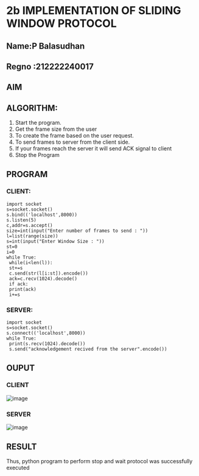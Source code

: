# 2b IMPLEMENTATION OF SLIDING WINDOW PROTOCOL
## Name:P Balasudhan
## Regno :212222240017
## AIM
## ALGORITHM:
1. Start the program.
2. Get the frame size from the user
3. To create the frame based on the user request.
4. To send frames to server from the client side.
5. If your frames reach the server it will send ACK signal to client
6. Stop the Program
## PROGRAM
### CLIENT:
```
import socket
s=socket.socket()
s.bind(('localhost',8000))
s.listen(5)
c,addr=s.accept()
size=int(input("Enter number of frames to send : "))
l=list(range(size))
s=int(input("Enter Window Size : "))
st=0
i=0
while True:
 while(i<len(l)):
 st+=s
 c.send(str(l[i:st]).encode())
 ack=c.recv(1024).decode()
 if ack:
 print(ack)
 i+=s
```
### SERVER:
```
import socket
s=socket.socket()
s.connect(('localhost',8000))
while True: 
 print(s.recv(1024).decode())
 s.send("acknowledgement recived from the server".encode())
```
## OUPUT
### CLIENT
![image](https://github.com/Afsarjumail/2b_SLIDING_WINDOW_PROTOCOL/assets/118343395/feb211f3-3539-4e66-aaef-5ee94bd82563)

### SERVER
![image](https://github.com/Afsarjumail/2b_SLIDING_WINDOW_PROTOCOL/assets/118343395/490be7f8-447c-4b3a-9cc7-59cb57876346)

## RESULT
Thus, python program to perform stop and wait protocol was successfully executed
